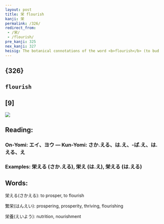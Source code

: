 ```yaml
---
layout: post
title: 栄 flourish
kanji: 栄
permalink: /326/
redirect_from:
 - /栄/
 - /flourish/
pre_kanji: 325
nex_kanji: 327
heisig: The botanical connotations of the word <b>flourish</b> (to bud and burst into bloom, much as a <i>tree</i> does) are part of the ideal of the <i>schoolhouse</i> as well.
---
```


## {326}

## `flourish`

## [9]

<div class="stroke"><img src="E6A084.png" /></div>

## Reading:

### On-Yomi: エイ、ヨウ &mdash; Kun-Yomi: さか.える、は.え、-ば.え、は.える、え

### Examples: 栄える (さか.える), 栄え (は.え), 栄える (は.える)

## Words:

栄える(さかえる): to prosper, to flourish

繁栄(はんえい): prospering, prosperity, thriving, flourishing

栄養(えいよう): nutrition, nourishment

